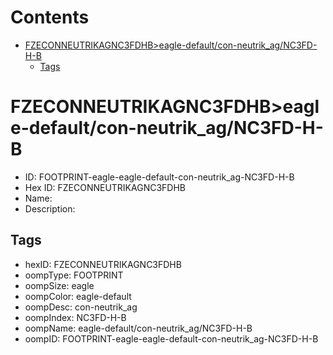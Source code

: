 



Contents
========

* [FZECONNEUTRIKAGNC3FDHB>eagle-default/con-neutrik_ag/NC3FD-H-B](#fzeconneutrikagnc3fdhbeagle-defaultcon-neutrik_agnc3fd-h-b)
	* [Tags](#tags)

# FZECONNEUTRIKAGNC3FDHB>eagle-default/con-neutrik_ag/NC3FD-H-B

- ID: FOOTPRINT-eagle-eagle-default-con-neutrik_ag-NC3FD-H-B
- Hex ID: FZECONNEUTRIKAGNC3FDHB
- Name: 
- Description: 

## Tags

- hexID: FZECONNEUTRIKAGNC3FDHB
- oompType: FOOTPRINT
- oompSize: eagle
- oompColor: eagle-default
- oompDesc: con-neutrik_ag
- oompIndex: NC3FD-H-B
- oompName: eagle-default/con-neutrik_ag/NC3FD-H-B
- oompID: FOOTPRINT-eagle-eagle-default-con-neutrik_ag-NC3FD-H-B
